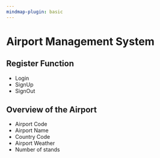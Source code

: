 ```yaml
---
mindmap-plugin: basic
---
```


# Airport Management System

## Register Function
- Login
- SignUp
- SignOut

## Overview of the Airport
- Airport Code
- Airport Name
- Country Code
- Airport Weather
- Number of stands